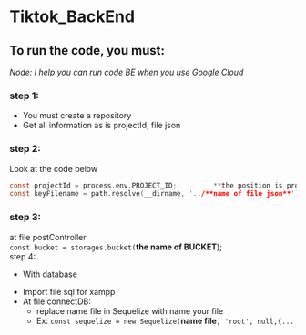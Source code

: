 # Tiktok_BackEnd
## To run the code, you must:
*Node: I help you can run code BE when you use Google Cloud*
### step 1:
- You must create a repository
- Get all information as is projectId, file json

### step 2:
Look at the code below
```c
const projectId = process.env.PROJECT_ID;         **the position is projectId**
const keyFilename = path.resolve(__dirname, '../**name of file json**');
```
### step 3:
at file postController<br>
`const bucket = storages.bucket(`**the name of BUCKET**);
<br>
step 4:<br>
- With database<br>
+ Import file sql for xampp<br>
+ At file connectDB:
  * replace name file in Sequelize with name your file
  * Ex: `const sequelize = new Sequelize(`**name file**`, 'root', null,{...`



